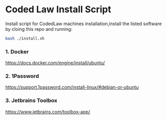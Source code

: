 # Coded Law Install Script
Install script for CodedLaw machines installation,install the listed software by cloing this repo and running:
```bash
bash ./install.sh
```

### 1. Docker 
https://docs.docker.com/engine/install/ubuntu/


### 2. 1Password
https://support.1password.com/install-linux/#debian-or-ubuntu


### 3. Jetbrains Toolbox
https://www.jetbrains.com/toolbox-app/
